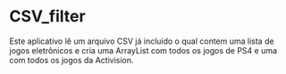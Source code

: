 # CSV_filter

Este aplicativo lê um arquivo CSV já incluído o qual contem uma lista de jogos eletrônicos e cria uma ArrayList com todos os jogos de PS4 e uma com todos os jogos da Activision.
